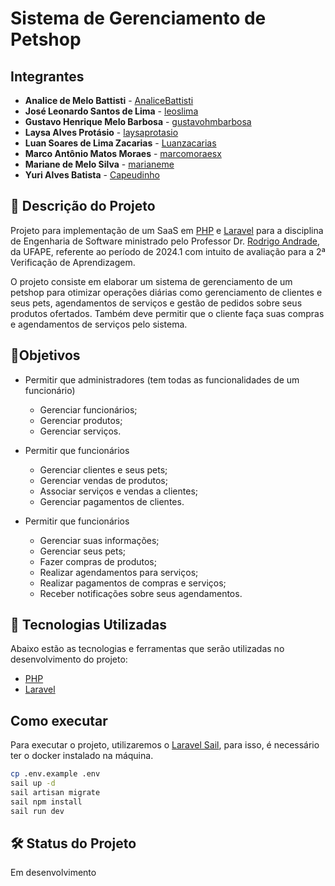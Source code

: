# Sistema de Gerenciamento de Petshop

## Integrantes

- **Analice de Melo Battisti** - [AnaliceBattisti](https://github.com/AnaliceBattisti)
- **José Leonardo Santos de Lima** - [leoslima](https://github.com/leoslima)
- **Gustavo Henrique Melo Barbosa** - [gustavohmbarbosa](https://github.com/gustavohmbarbosa)
- **Laysa Alves Protásio** - [laysaprotasio](https://github.com/laysaprotasio)
- **Luan Soares de Lima Zacarias** - [Luanzacarias](https://github.com/Luanzacarias)
- **Marco Antônio Matos Moraes** - [marcomoraesx](https://github.com/marcomoraesx)
- **Mariane de Melo Silva** - [marianeme](https://github.com/marianeme)
- **Yuri Alves Batista** - [Capeudinho](https://github.com/Capeudinho)

## 📃 Descrição do Projeto

Projeto para implementação de um SaaS em [PHP](https://www.php.net/) e [Laravel](https://laravel.com/) para a disciplina de Engenharia de Software ministrado pelo Professor Dr. [Rodrigo Andrade](https://github.com/rcaa), da UFAPE, referente ao período de 2024.1 com intuito de avaliação para a 2ª Verificação de Aprendizagem.

O projeto consiste em elaborar um sistema de gerenciamento de um petshop para otimizar operações diárias como gerenciamento de clientes e seus pets, agendamentos de serviços e gestão de pedidos sobre seus produtos ofertados. Também deve permitir que o cliente faça suas compras e agendamentos de serviços pelo sistema.

## 📍Objetivos

- Permitir que administradores (tem todas as funcionalidades de um funcionário)
  - Gerenciar funcionários;
  - Gerenciar produtos;
  - Gerenciar serviços.

- Permitir que funcionários
  - Gerenciar clientes e seus pets;
  - Gerenciar vendas de produtos;
  - Associar serviços e vendas a clientes;
  - Gerenciar pagamentos de clientes.

- Permitir que funcionários
  - Gerenciar suas informações;
  - Gerenciar seus pets;
  - Fazer compras de produtos;
  - Realizar agendamentos para serviços;
  - Realizar pagamentos de compras e serviços;
  - Receber notificações sobre seus agendamentos.


## 🧪 Tecnologias Utilizadas

Abaixo estão as tecnologias e ferramentas que serão utilizadas no desenvolvimento do projeto:
* [PHP](https://www.php.net/)
* [Laravel](https://laravel.com/)

## Como executar
Para executar o projeto, utilizaremos o [Laravel Sail](https://laravel.com/docs/11.x/sail), para isso, é necessário ter o docker instalado na máquina.
```bash
cp .env.example .env
sail up -d
sail artisan migrate
sail npm install
sail run dev
```

## 🛠️ Status do Projeto
Em desenvolvimento